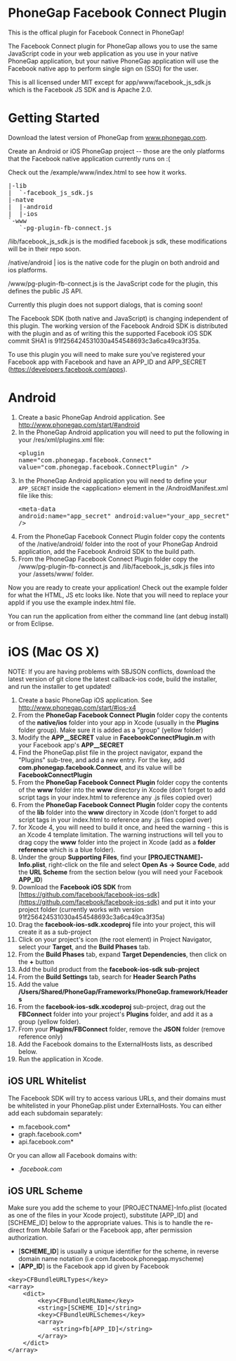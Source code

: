 PhoneGap Facebook Connect Plugin
================================

This is the offical plugin for Facebook Connect in PhoneGap!

The Facebook Connect plugin for PhoneGap allows you to use the same JavaScript code in your web application as you 
use in your native PhoneGap application, but your native PhoneGap application will use the Facebook native app to 
perform single sign on (SSO) for the user.

This is all licensed under MIT except for app/www/facebook_js_sdk.js which is the Facebook JS SDK and is Apache 2.0.


Getting Started
===============

Download the latest version of PhoneGap from www.phonegap.com.

Create an Android or iOS PhoneGap project -- those are the only platforms that the Facebook native application 
currently runs on :(

Check out the /example/www/index.html to see how it works.

<pre>
|-lib
|  `-facebook_js_sdk.js
|-natve
|  |-android
|  |-ios
`-www
   `-pg-plugin-fb-connect.js
</pre>

/lib/facebook_js_sdk.js is the modified facebook js sdk, these modifications will be in their repo soon.

/native/android | ios is the native code for the plugin on both android and ios platforms.

/www/pg-plugin-fb-connect.js is the JavaScript code for the plugin, this defines the public JS API.

Currently this plugin does not support dialogs, that is coming soon!

The Facebook SDK (both native and JavaScript) is changing independent of this plugin. The working version of the Facebook Android SDK is distributed with the plugin and as of writing this the supported Facebook iOS SDK commit SHA1 is 91f256424531030a454548693c3a6ca49ca3f35a.

To use this plugin you will need to make sure you've registered your Facebook app with Facebook and have an APP_ID and APP_SECRET (https://developers.facebook.com/apps).


Android
===============

1. Create a basic PhoneGap Android application. See http://www.phonegap.com/start/#android
2. In the PhoneGap Android application you will need to put the following in your /res/xml/plugins.xml file: <pre>&lt;plugin name="com.phonegap.facebook.Connect" value="com.phonegap.facebook.ConnectPlugin" /&gt;</pre>
3. In the PhoneGap Android application you will need to define your `APP_SECRET` inside the &lt;application&gt; element in the /AndroidManifest.xml file like this: <pre>&lt;meta-data android:name="app_secret" android:value="your_app_secret" /&gt;</pre>
4. From the PhoneGap Facebook Connect Plugin folder copy the contents of the /native/android/ folder into the root of your PhoneGap Android application, add the Facebook Android SDK to the build path.
5. From the PhoneGap Facebook Connect Plugin folder copy the /www/pg-plugin-fb-connect.js and /lib/facebook_js_sdk.js files into your /assets/www/ folder.

Now you are ready to create your application! Check out the example folder for what the HTML, JS etc looks like. Note that you will need to replace your appId if you use the example index.html file.

You can run the application from either the command line (ant debug install) or from Eclipse.


iOS (Mac OS X)
===============

NOTE: If you are having problems with SBJSON conflicts, download the latest version of git clone the latest callback-ios code, build the installer, and run the installer to get updated!

1. Create a basic PhoneGap iOS application. See http://www.phonegap.com/start/#ios-x4
2. From the **PhoneGap Facebook Connect Plugin** folder copy the contents of the **native/ios** folder into your app in Xcode (usually in the **Plugins** folder group). Make sure it is added as a "group" (yellow folder)
3. Modify the **APP__SECRET** value in **FacebookConnectPlugin.m** with your Facebook app's **APP__SECRET**
4. Find the PhoneGap.plist file in the project navigator, expand the "Plugins" sub-tree, and add a new entry. For the key, add **com.phonegap.facebook.Connect**, and its value will be **FacebookConnectPlugin**
5. From the **PhoneGap Facebook Connect Plugin** folder copy the contents of the **www** folder into the **www** directory in Xcode (don't forget to add script tags in your index.html to reference any .js files copied over)
6. From the **PhoneGap Facebook Connect Plugin** folder copy the contents of the **lib** folder into the **www** directory in Xcode (don't forget to add script tags in your index.html to reference any .js files copied over)
7. for Xcode 4, you will need to build it once, and heed the warning - this is an Xcode 4 template limitation. The warning instructions will tell you to drag copy the **www** folder into the project in Xcode (add as a **folder reference** which is a blue folder).
8. Under the group **Supporting Files**, find your **[PROJECTNAME]-Info.plist**, right-click on the file and select **Open As -> Source Code**, add the **URL Scheme** from the section below (you will need your Facebook **APP_ID**)
9. Download the **Facebook iOS SDK** from [https://github.com/facebook/facebook-ios-sdk](https://github.com/facebook/facebook-ios-sdk) and put it into your project folder (currently works with version 91f256424531030a454548693c3a6ca49ca3f35a)
10. Drag the **facebook-ios-sdk.xcodeproj** file into your project, this will create it as a sub-project
11. Click on your project's icon (the root element) in Project Navigator, select your **Target**, and the **Build Phases** tab.
12. From the **Build Phases** tab, expand **Target Dependencies**, then click on the **+** button
13. Add the build product from the **facebook-ios-sdk sub-project**
14. From the **Build Settings** tab, search for **Header Search Paths**
15. Add the value **/Users/Shared/PhoneGap/Frameworks/PhoneGap.framework/Headers**
16. From the **facebook-ios-sdk.xcodeproj** sub-project, drag out the **FBConnect** folder into your project's **Plugins** folder, and add it as a group (yellow folder).
17. From your **Plugins/FBConnect** folder, remove the **JSON** folder (remove reference only)
18. Add the Facebook domains to the ExternalHosts lists, as described below.
18. Run the application in Xcode.


iOS URL Whitelist
-----------

The Facebook SDK will try to access various URLs, and their domains must be whitelisted in your PhoneGap.plist under ExternalHosts.
You can either add each subdomain separately:
* m.facebook.com*
* graph.facebook.com*
* api.facebook.com*

Or you can allow all Facebook domains with:
* *.facebook.com*

iOS URL Scheme
-----------

Make sure you add the scheme to your [PROJECTNAME]-Info.plist (located as one of the files in your Xcode project), substitute [APP_ID] and [SCHEME_ID] below to the appropriate values. This is to handle the re-direct from Mobile Safari or the Facebook app, after permission authorization.

* [**SCHEME_ID**] is usually a unique identifier for the scheme, in reverse domain name notation (i.e com.facebook.phonegap.myscheme)
* [**APP_ID**] is the Facebook app id given by Facebook

<pre>
&lt;key&gt;CFBundleURLTypes&lt;/key&gt;
&lt;array&gt;
	&lt;dict&gt;
		&lt;key&gt;CFBundleURLName&lt;/key&gt;
		&lt;string&gt;[SCHEME_ID]&lt;/string&gt;
		&lt;key&gt;CFBundleURLSchemes&lt;/key&gt;
		&lt;array&gt;
			&lt;string&gt;fb[APP_ID]&lt;/string&gt;
		&lt;/array&gt;
	&lt;/dict&gt;
&lt;/array&gt;
</pre>
